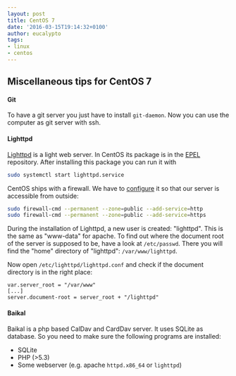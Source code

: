 ```yaml
---
layout: post
title: CentOS 7
date: '2016-03-15T19:14:32+0100'
author: eucalypto
tags:
- linux
- centos
---
```


Miscellaneous tips for CentOS 7
-------------------------------

#### Git

To have a git server you just have to install `git-daemon`. Now you can
use the computer as git server with ssh.


#### Lighttpd

[Lighttpd] is a light web server. In CentOS its package is in the [EPEL]
repository. After installing this package you can run it with
```bash
sudo systemctl start lighttpd.service
```

CentOS ships with a firewall. We have to [configure][1] it so that our server
is accessible from outside:

```bash
sudo firewall-cmd --permanent --zone=public --add-service=http
sudo firewall-cmd --permanent --zone=public --add-service=https
```

During the installation of Lighttpd, a new user is created: "lighttpd".
This is the same as "www-data" for apache. To find out where the
document root of the server is supposed to be, have a look at
`/etc/passwd`. There you will find the "home" directory of "lighttpd":
`/var/www/lighttpd`.

Now open `/etc/lighttpd/lighttpd.conf` and check if the document
directory is in the right place:

```
var.server_root = "/var/www"
[...]
server.document-root = server_root + "/lighttpd"
```

[1]: http://dokuwiki.nausch.org/doku.php/centos:web_c7:apache_1
[Lighttpd]: http://www.liberiangeek.net/2014/09/install-lighttpd-webserver-centos-7-php5-mariadb-support/
[EPEL]: https://wiki.centos.org/de/AdditionalResources/Repositories/https://wiki.centos.org/de/AdditionalResources/Repositories/

#### Baikal

Baikal is a php based CalDav and CardDav server. It uses SQLite as
database. So you need to make sure the following programs are installed:
- SQLite
- PHP (>5.3)
- Some webserver (e.g. apache `httpd.x86_64` or `lighttpd`)
